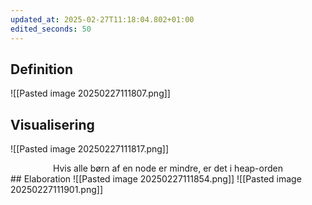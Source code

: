 ```yaml
---
updated_at: 2025-02-27T11:18:04.802+01:00
edited_seconds: 50
---
```

## Definition
![[Pasted image 20250227111807.png]]
## Visualisering
![[Pasted image 20250227111817.png]]
<center class="green"> Hvis alle børn af en node er mindre, er det i heap-orden </center>
## Elaboration
![[Pasted image 20250227111854.png]]
![[Pasted image 20250227111901.png]]